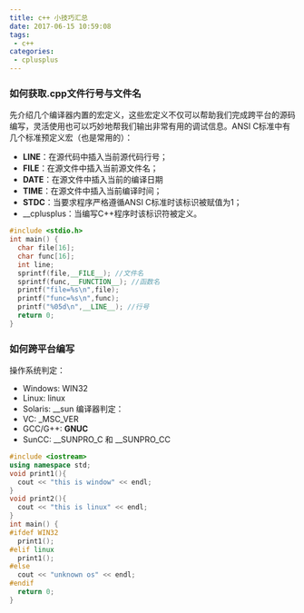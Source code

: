 ```yaml
---
title: c++ 小技巧汇总
date: 2017-06-15 10:59:08
tags:
 - c++
categories:
 - cplusplus
---
```


### 如何获取.cpp文件行号与文件名
先介绍几个编译器内置的宏定义，这些宏定义不仅可以帮助我们完成跨平台的源码编写，灵活使用也可以巧妙地帮我们输出非常有用的调试信息。ANSI C标准中有几个标准预定义宏（也是常用的）：
- __LINE__：在源代码中插入当前源代码行号；
- __FILE__：在源文件中插入当前源文件名；
- __DATE__：在源文件中插入当前的编译日期
- __TIME__：在源文件中插入当前编译时间；
- __STDC__：当要求程序严格遵循ANSI C标准时该标识被赋值为1；
- __cplusplus：当编写C++程序时该标识符被定义。

```c++
#include <stdio.h>  
int main() {  
  char file[16];  
  char func[16];  
  int line;   
  sprintf(file,__FILE__); //文件名  
  sprintf(func,__FUNCTION__); //函数名  
  printf("file=%s\n",file);  
  printf("func=%s\n",func);  
  printf("%05d\n",__LINE__); //行号   
  return 0;  
}
```

### 如何跨平台编写
操作系统判定： 
- Windows: WIN32 
- Linux: linux 
- Solaris: __sun
编译器判定： 
- VC: _MSC_VER 
- GCC/G++: __GNUC__ 
- SunCC: __SUNPRO_C 和 __SUNPRO_CC

```c++
#include <iostream>
using namespace std;
void print1(){
  cout << "this is window" << endl;
}
void print2(){
  cout << "this is linux" << endl;
}
int main() {
#ifdef WIN32
  print1();
#elif linux
  print1();
#else
  cout << "unknown os" << endl;
#endif
  return 0;
}
```

